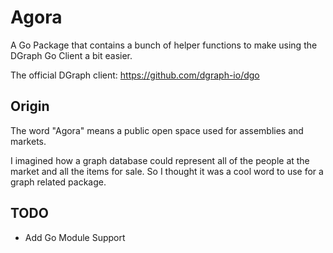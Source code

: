 # Agora

A Go Package that contains a bunch of helper functions to make using the DGraph Go Client a bit easier. 

The official DGraph client:
https://github.com/dgraph-io/dgo

## Origin ##

The word "Agora" means a public open space used for assemblies and markets. 

I imagined how a graph database could represent all of the people at the market and all the items for sale. So I thought it was a cool word to use for a graph related package. 

## TODO ##

* Add Go Module Support
